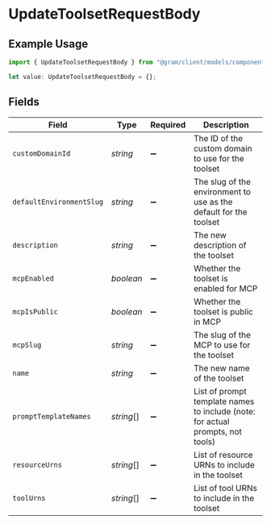 # UpdateToolsetRequestBody

## Example Usage

```typescript
import { UpdateToolsetRequestBody } from "@gram/client/models/components";

let value: UpdateToolsetRequestBody = {};
```

## Fields

| Field                                                                          | Type                                                                           | Required                                                                       | Description                                                                    |
| ------------------------------------------------------------------------------ | ------------------------------------------------------------------------------ | ------------------------------------------------------------------------------ | ------------------------------------------------------------------------------ |
| `customDomainId`                                                               | *string*                                                                       | :heavy_minus_sign:                                                             | The ID of the custom domain to use for the toolset                             |
| `defaultEnvironmentSlug`                                                       | *string*                                                                       | :heavy_minus_sign:                                                             | The slug of the environment to use as the default for the toolset              |
| `description`                                                                  | *string*                                                                       | :heavy_minus_sign:                                                             | The new description of the toolset                                             |
| `mcpEnabled`                                                                   | *boolean*                                                                      | :heavy_minus_sign:                                                             | Whether the toolset is enabled for MCP                                         |
| `mcpIsPublic`                                                                  | *boolean*                                                                      | :heavy_minus_sign:                                                             | Whether the toolset is public in MCP                                           |
| `mcpSlug`                                                                      | *string*                                                                       | :heavy_minus_sign:                                                             | The slug of the MCP to use for the toolset                                     |
| `name`                                                                         | *string*                                                                       | :heavy_minus_sign:                                                             | The new name of the toolset                                                    |
| `promptTemplateNames`                                                          | *string*[]                                                                     | :heavy_minus_sign:                                                             | List of prompt template names to include (note: for actual prompts, not tools) |
| `resourceUrns`                                                                 | *string*[]                                                                     | :heavy_minus_sign:                                                             | List of resource URNs to include in the toolset                                |
| `toolUrns`                                                                     | *string*[]                                                                     | :heavy_minus_sign:                                                             | List of tool URNs to include in the toolset                                    |